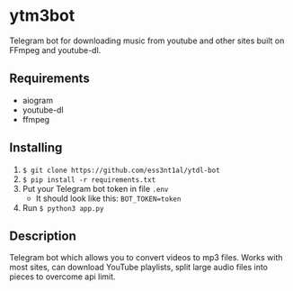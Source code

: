 # ytm3bot

Telegram bot for downloading music from youtube and other sites built on FFmpeg and youtube-dl.

## Requirements

- aiogram
- youtube-dl
- ffmpeg

## Installing

1. `$ git clone https://github.com/ess3nt1al/ytdl-bot`
2. `$ pip install -r requirements.txt`
3. Put your Telegram bot token in file `.env`
   - It should look like this: `BOT_TOKEN=token`
4. Run `$ python3 app.py`

## Description
Telegram bot which allows you to convert videos to mp3 files. Works with most sites, can download YouTube playlists, split large audio files into pieces to overcome api limit.
